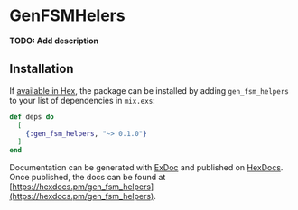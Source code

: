 # GenFSMHelers

**TODO: Add description**

## Installation

If [available in Hex](https://hex.pm/docs/publish), the package can be installed
by adding `gen_fsm_helpers` to your list of dependencies in `mix.exs`:

```elixir
def deps do
  [
    {:gen_fsm_helpers, "~> 0.1.0"}
  ]
end
```

Documentation can be generated with [ExDoc](https://github.com/elixir-lang/ex_doc)
and published on [HexDocs](https://hexdocs.pm). Once published, the docs can
be found at [https://hexdocs.pm/gen_fsm_helpers](https://hexdocs.pm/gen_fsm_helpers).

